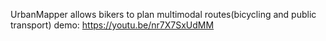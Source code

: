 UrbanMapper allows bikers to plan multimodal routes(bicycling and public transport)
demo: https://youtu.be/nr7X7SxUdMM
